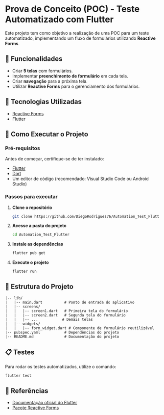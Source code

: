 # Prova de Conceito (POC) - Teste Automatizado com Flutter

Este projeto tem como objetivo a realização de uma POC para um teste automatizado, implementando um fluxo de formulários utilizando **Reactive Forms**.

## 📌 Funcionalidades
- Criar **5 telas** com formulários.
- Implementar **preenchimento de formulário** em cada tela.
- Criar **navegação** para a próxima tela.
- Utilizar **Reactive Forms** para o gerenciamento dos formulários.

## 🚀 Tecnologias Utilizadas
- [Reactive Forms](https://pub.dev/packages/reactive_forms)
- Flutter

## 📖 Como Executar o Projeto
### Pré-requisitos
Antes de começar, certifique-se de ter instalado:
- [Flutter](https://flutter.dev/docs/get-started/install)
- [Dart](https://dart.dev/get-dart)
- Um editor de código (recomendado: Visual Studio Code ou Android Studio)

### Passos para executar
1. **Clone o repositório**
   ```sh
   git clone https://github.com/DiegoRodrigues76/Automation_Test_Flutter.git
   ```
2. **Acesse a pasta do projeto**
   ```sh
   cd Automation_Test_Flutter
   ```
3. **Instale as dependências**
   ```sh
   flutter pub get
   ```
4. **Execute o projeto**
   ```sh
   flutter run
   ```

## 📌 Estrutura do Projeto
```
|-- lib/
|   |-- main.dart          # Ponto de entrada do aplicativo
|   |-- screens/
|   |   |-- screen1.dart   # Primeira tela do formulário
|   |   |-- screen2.dart   # Segunda tela do formulário
|   |   |-- ...           # Demais telas
|   |-- widgets/
|   |   |-- form_widget.dart # Componente de formulário reutilizável
|-- pubspec.yaml           # Dependências do projeto
|-- README.md              # Documentação do projeto
```

## 📋 Testes
Para rodar os testes automatizados, utilize o comando:
```sh
flutter test
```

## 📌 Referências
- [Documentação oficial do Flutter](https://flutter.dev/docs)
- [Pacote Reactive Forms](https://pub.dev/packages/reactive_forms)
